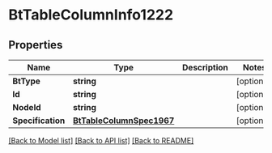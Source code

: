 # BtTableColumnInfo1222

## Properties

Name | Type | Description | Notes
------------ | ------------- | ------------- | -------------
**BtType** | **string** |  | [optional] 
**Id** | **string** |  | [optional] 
**NodeId** | **string** |  | [optional] 
**Specification** | [**BtTableColumnSpec1967**](BTTableColumnSpec-1967.md) |  | [optional] 

[[Back to Model list]](../README.md#documentation-for-models) [[Back to API list]](../README.md#documentation-for-api-endpoints) [[Back to README]](../README.md)


